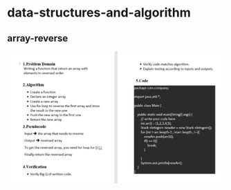 # data-structures-and-algorithm

## array-reverse

![array-reverse](https://github.com/Amara002/data-structures-and-algorithm/blob/master/codeChallenge01.PNG)
